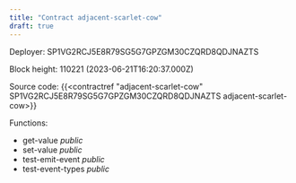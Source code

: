 ```yaml
---
title: "Contract adjacent-scarlet-cow"
draft: true
---
```

Deployer: SP1VG2RCJ5E8R79SG5G7GPZGM30CZQRD8QDJNAZTS


 



Block height: 110221 (2023-06-21T16:20:37.000Z)

Source code: {{<contractref "adjacent-scarlet-cow" SP1VG2RCJ5E8R79SG5G7GPZGM30CZQRD8QDJNAZTS adjacent-scarlet-cow>}}

Functions:

* get-value _public_
* set-value _public_
* test-emit-event _public_
* test-event-types _public_

